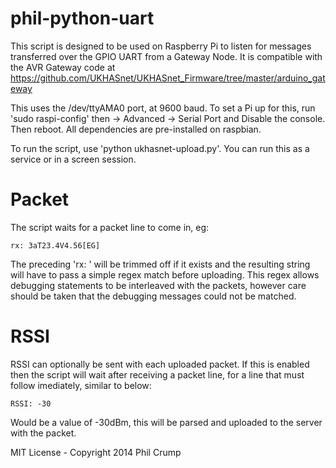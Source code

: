 phil-python-uart
==========

This script is designed to be used on Raspberry Pi to listen for messages transferred over the GPIO UART from a Gateway Node. It is compatible with the AVR Gateway code at https://github.com/UKHASnet/UKHASnet_Firmware/tree/master/arduino_gateway

This uses the /dev/ttyAMA0 port, at 9600 baud. To set a Pi up for this, run 'sudo raspi-config' then -> Advanced -> Serial Port and Disable the console. Then reboot. All dependencies are pre-installed on raspbian.

To run the script, use 'python ukhasnet-upload.py'. You can run this as a service or in a screen session.


Packet
======

The script waits for a packet line to come in, eg:

	rx: 3aT23.4V4.56[EG]

The preceding 'rx: ' will be trimmed off if it exists and the resulting string will have to pass a simple regex match before uploading. This regex allows debugging statements to be interleaved with the packets, however care should be taken that the debugging messages could not be matched.

RSSI
======

RSSI can optionally be sent with each uploaded packet. If this is enabled then the script will wait after receiving a packet line, for a line that must follow imediately, similar to below:

	RSSI: -30

Would be a value of -30dBm, this will be parsed and uploaded to the server with the packet.


MIT License - Copyright 2014 Phil Crump
